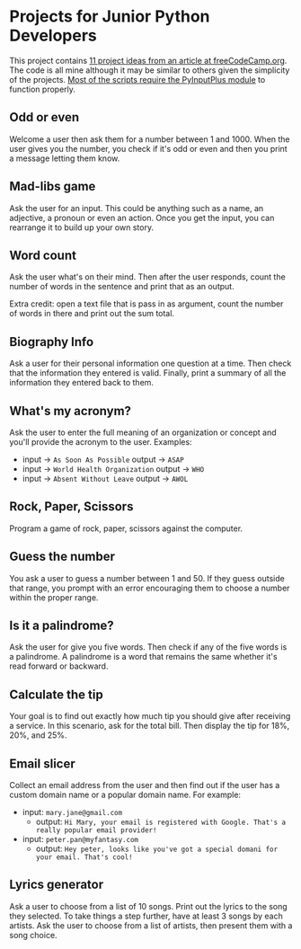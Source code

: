 # Projects for Junior Python Developers

This project contains [11 project ideas from an article at freeCodeCamp.org](https://www.freecodecamp.org/news/python-projects-junior-developers/). The code is all mine although it may be similar to others given the simplicity of the projects. [Most of the scripts require the PyInputPlus module](https://pypi.org/project/PyInputPlus/) to function properly.
 
## Odd or even

Welcome a user then ask them for a number between 1 and 1000. When the user gives you the number, you check if it's odd or even and then you print a message letting them know.

## Mad-libs game

Ask the user for an input. This could be anything such as a name, an adjective, a pronoun or even an action. Once you get the input, you can rearrange it to build up your own story.

##  Word count

Ask the user what's on their mind. Then after the user responds, count the number of words in the sentence and print that as an output.

Extra credit: open a text file that is pass in as argument, count the number of words in there and print out the sum total.

## Biography Info

Ask a user for their personal information one question at a time. Then check that the information they entered is valid. Finally, print a summary of all the information they entered back to them.

## What's my acronym?

Ask the user to enter the full meaning of an organization or concept and you'll provide the acronym to the user. Examples:

- input -> `As Soon As Possible` output -> `ASAP`
- input -> `World Health Organization` output -> `WHO`
- input -> `Absent Without Leave` output -> `AWOL`

## Rock, Paper, Scissors

Program a game of rock, paper, scissors against the computer.

## Guess the number

You ask a user to guess a number between 1 and 50. If they guess outside that range, you prompt with an error encouraging them to choose a number within the proper range.

## Is it a palindrome?

Ask the user for give you five words. Then check if any of the five words is a palindrome. A palindrome is a word that remains the same whether it's read forward or backward.

##  Calculate the tip

Your goal is to find out exactly how much tip you should give after receiving a service. In this scenario, ask for the total bill. Then display the tip for 18%, 20%, and 25%.

##  Email slicer

Collect an email address from the user and then find out if the user has a custom domain name or a popular domain name. For example:

- input: `mary.jane@gmail.com`
  - output: `Hi Mary, your email is registered with Google. That's a really popular email provider!`
- input: `peter.pan@myfantasy.com`
  - output: `Hey peter, looks like you've got a special domani for your email. That's cool!`

## Lyrics generator

Ask a user to choose from a list of 10 songs. Print out the lyrics to the song they selected. To take things a step further, have at least 3 songs by each artists. Ask the user to choose from a list of artists, then present them with a song choice.

